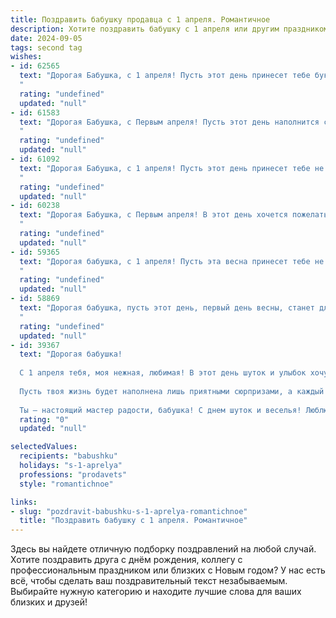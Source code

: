 ```yaml
---
title: Поздравить бабушку продавца с 1 апреля. Романтичное
description: Хотите поздравить бабушку с 1 апреля или другим праздником? Наш ИИ создаст незабываемое поздравление, а вы обязательно выделитесь среди других.  
date: 2024-09-05
tags: second tag
wishes:
- id: 62565
  text: "Дорогая Бабушка, с 1 апреля! Пусть этот день принесет тебе букет ярких эмоций, как самые красивые цветы, которые ты когда-то продавала в своем магазине. Пусть твоя жизнь будет полна любви, как самые сладкие конфеты, которые ты всегда предлагала своим покупателям. Счастья тебе, моя милая Бабушка!
  "
  rating: "undefined"
  updated: "null"
- id: 61583
  text: "Дорогая Бабушка, с Первым апреля! Пусть этот день наполнится солнцем и теплом, а твоя душа - радостью и вдохновением. Твой талант и мастерство продавца всегда завораживали, ты умеешь дарить людям не только товар, но и улыбку, хорошее настроение. Пусть твоя жизнь будет полна ярких моментов и приятных сюрпризов, а  каждая новая весна приносит тебе нежность, красоту и безграничную любовь!
  "
  rating: "undefined"
  updated: "null"
- id: 61092
  text: "Дорогая Бабушка, с 1 апреля! Пусть этот день принесет тебе не только улыбки и веселье, но и приятные сюрпризы, словно волшебные товары на твоём любимом прилавке. Пусть каждый день будет наполнен теплом, любовью и радостью, как свежий хлеб, который ты с такой любовью продавала.
  "
  rating: "undefined"
  updated: "null"
- id: 60238
  text: "Дорогая Бабушка, с Первым апреля! В этот день хочется пожелать Вам весеннего настроения, как распускающиеся цветы, и чтобы жизнь Ваша была такой же яркой и красочной, как витрина Вашего любимого магазина. Пусть каждый день будет наполнен радостью, как удачная сделка, а любовь и забота окружающих согревают Вас, словно теплый солнечный луч.
  "
  rating: "undefined"
  updated: "null"
- id: 59365
  text: "Дорогая бабушка, с 1 апреля! Пусть эта весна принесет тебе не только тепло и солнышко, но и море любви, радости и, конечно же, удачных продаж в твоем любимом магазине. Ты - настоящая волшебница, которая умеет находить для каждого покупателя что-то особенное, как будто читаешь их мысли! Пусть твоя доброта и очарование всегда согревают сердца покупателей и делают каждый день ярким и особенным.
  "
  rating: "undefined"
  updated: "null"
- id: 58869
  text: "Дорогая бабушка, пусть этот день, первый день весны, станет для тебя началом новой, светлой главы в жизни! Пусть твоя торговля цветет, как весенние цветы, а покупатели радуют тебя своими улыбками, как солнечные лучи. С 1 апреля!
  "
  rating: "undefined"
  updated: "null"
- id: 39367
  text: "Дорогая бабушка!
  
  С 1 апреля тебя, моя нежная, любимая! В этот день шуток и улыбок хочу сказать, как ты важна для меня. Ты, как искренний продавец счастья, всегда умела дарить радость и тепло своим близким.
  
  Пусть твоя жизнь будет наполнена лишь приятными сюрпризами, а каждый день приносит умиление и свет, словно яркие весенние цветы. Желаю тебе, чтобы смех и счастье никогда не покидали твой дом, а каждый момент был бы полон любви и гармонии.
  
  Ты — настоящий мастер радости, бабушка! С днем шуток и веселья! Люблю тебя безмерно!"
  rating: "0"
  updated: "null"

selectedValues:
  recipients: "babushku"
  holidays: "s-1-aprelya"
  professions: "prodavets"
  style: "romantichnoe"

links:
- slug: "pozdravit-babushku-s-1-aprelya-romantichnoe"
  title: "Поздравить бабушку с 1 апреля. Романтичное"
---
```


Здесь вы найдете отличную подборку поздравлений на любой случай. 
Хотите поздравить друга с днём рождения, коллегу с профессиональным праздником или близких с Новым годом? У нас есть всё, чтобы сделать ваш поздравительный текст незабываемым. Выбирайте нужную категорию и находите лучшие слова для ваших близких и друзей!
